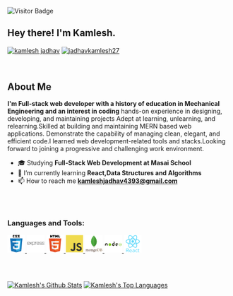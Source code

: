 ![Visitor Badge](https://visitor-badge.laobi.icu/badge?page_id=Kjadhav4393.visitor-badge)
<h2> Hey there! I'm Kamlesh.</h2>
<p align="left">
<a href="https://www.linkedin.com/in/kamlesh-jadhav-447373193/" target="blank"><img align="center" src="https://raw.githubusercontent.com/rahuldkjain/github-profile-readme-generator/master/src/images/icons/Social/linked-in-alt.svg" alt="kamlesh jadhav" height="30" width="40" /></a>
 <a href="https://twitter.com/jadhavkamlesh27" target="blank"><img align="center" src="https://raw.githubusercontent.com/rahuldkjain/github-profile-readme-generator/master/src/images/icons/Social/twitter.svg" alt="jadhavkamlesh27" height="30" width="40" /></a>
</p>
<br/>

## About Me
**I'm Full-stack web developer with a history of education in Mechanical Engineering and an interest in coding** hands-on experience in designing, developing, and maintaining projects Adept at learning, unlearning, and relearning.Skilled at building and maintaining MERN based web applications. 
Demonstrate the capability of managing clean, elegant, and efficient code.I learned web development-related tools and stacks.Looking forward to joining a progressive and challenging work environment. 
- 🎓 Studying **Full-Stack Web Development at Masai School**
- 🌱 I’m currently learning **React,Data Structures and Algorithms**
- 📫 How to reach me **kamleshjadhav4393@gmail.com**
<br/>
<br/>
  
 <h3 align="left">Languages and Tools:</h3>
<p align="left"> <a href="https://www.w3schools.com/css/" target="_blank" rel="noreferrer"> <img src="https://raw.githubusercontent.com/devicons/devicon/master/icons/css3/css3-original-wordmark.svg" alt="css3" width="40" height="40"/> </a> <a href="https://expressjs.com" target="_blank" rel="noreferrer"> <img src="https://raw.githubusercontent.com/devicons/devicon/master/icons/express/express-original-wordmark.svg" alt="express" width="40" height="40"/> </a> <a href="https://www.w3.org/html/" target="_blank" rel="noreferrer"> <img src="https://raw.githubusercontent.com/devicons/devicon/master/icons/html5/html5-original-wordmark.svg" alt="html5" width="40" height="40"/> </a> <a href="https://developer.mozilla.org/en-US/docs/Web/JavaScript" target="_blank" rel="noreferrer"> <img src="https://raw.githubusercontent.com/devicons/devicon/master/icons/javascript/javascript-original.svg" alt="javascript" width="40" height="40"/> </a> <a href="https://www.mongodb.com/" target="_blank" rel="noreferrer"> <img src="https://raw.githubusercontent.com/devicons/devicon/master/icons/mongodb/mongodb-original-wordmark.svg" alt="mongodb" width="40" height="40"/> </a> <a href="https://nodejs.org" target="_blank" rel="noreferrer"> <img src="https://raw.githubusercontent.com/devicons/devicon/master/icons/nodejs/nodejs-original-wordmark.svg" alt="nodejs" width="40" height="40"/> </a> <a href="https://reactjs.org/" target="_blank" rel="noreferrer"> <img src="https://raw.githubusercontent.com/devicons/devicon/master/icons/react/react-original-wordmark.svg" alt="react" width="40" height="40"/> </a> </p>

 </br>

 </br>
 
  <a href="https://github.com/Kjadhav4393/github-readme-stats"><img alt="Kamlesh's Github Stats" src="https://github-readme-stats.vercel.app/api?username=Kjadhav4393&show_icons=true&count_private=true&theme=react&hide_border=true&bg_color=0D1117" /></a>
  <a href="https://github.com/Kjadhav4393/github-readme-stats"><img alt="Kamlesh's Top Languages" src="https://github-readme-stats.vercel.app/api/top-langs/?username=Kjadhav4393&langs_count=8&count_private=true&layout=compact&theme=react&hide_border=true&bg_color=0D1117" /></a>
  </br>


  






